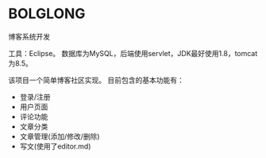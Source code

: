 # BOLGLONG
博客系统开发

工具：Eclipse。
数据库为MySQL，后端使用servlet，JDK最好使用1.8，tomcat为8.5。

该项目一个简单博客社区实现。
目前包含的基本功能有：
- 登录/注册
- 用户页面
- 评论功能
- 文章分类
- 文章管理(添加/修改/删除)
- 写文(使用了editor.md)
